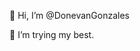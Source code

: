 👋 Hi, I’m @DonevanGonzales

🌱 I’m trying my best.

<!---
DonevanGonzales/DonevanGonzales is a ✨ special ✨ repository because its `README.md` (this file) appears on your GitHub profile.
You can click the Preview link to take a look at your changes.
--->
